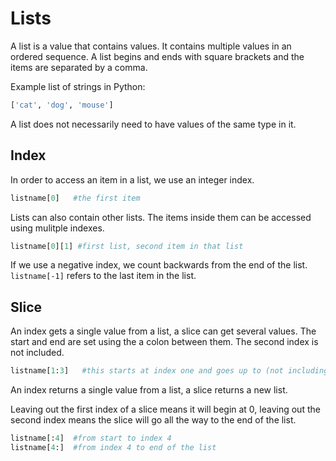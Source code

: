 # Lists

A list is a value that contains values. It contains multiple values in an ordered sequence. A list begins and ends with square brackets and the items are separated by a comma.

Example list of strings in Python:

```python
['cat', 'dog', 'mouse']
```

A list does not necessarily need to have values of the same type in it.

## Index

In order to access an item in a list, we use an integer index.

```python
listname[0]   #the first item
```

Lists can also contain other lists. The items inside them can be accessed using mulitple indexes.

```python
listname[0][1] #first list, second item in that list
```

If we use a negative index, we count backwards from the end of the list. ```listname[-1]``` refers to the last item in the list.

## Slice

An index gets a single value from a list, a slice can get several values. The start and end are set using the a colon between them. The second index is not included.

```python
listname[1:3]   #this starts at index one and goes up to (not including) 3
```

An index returns a single value from a list, a slice returns a new list.

Leaving out the first index of a slice means it will begin at 0, leaving out the second index means the slice will go all the way to the end of the list.

```python
listname[:4]  #from start to index 4
listname[4:]  #from index 4 to end of the list
```